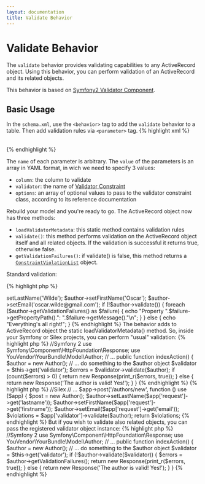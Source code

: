 ```yaml
---
layout: documentation
title: Validate Behavior
---
```


# Validate Behavior #

The `validate` behavior provides validating capabilities to any ActiveRecord object. Using this behavior, you can perform validation of an ActiveRecord and its related objects.

This behavior is based on [Symfony2 Validator Component](http://symfony.com/doc/current/book/validation.html).

## Basic Usage ##

In the `schema.xml`, use the `<behavior>` tag to add the `validate` behavior to a table.
Then add validation rules via `<parameter>` tag.
{% highlight xml %}
<table name="author" description="Author Table">
  <column name="id" required="true" primaryKey="true" autoIncrement="true" type="INTEGER" description="Author Id" />
  <column name="first_name" required="true" type="VARCHAR" size="128" description="First Name" />
  <column name="last_name" required="true" type="VARCHAR" size="128" description="Last Name" />
  <column name="email" type="VARCHAR" size="128" description="E-Mail Address" />
  
  <behavior name="validate">
    <parameter name="rule1" value="{column: first_name, validator: NotNull}" />
    <parameter name="rule2" value="{column: first_name, validator: MaxLength, options: {limit: 128}}" />
    <parameter name="rule3" value="{column: last_name, validator: NotNull}" />
    <parameter name="rule4" value="{column: last_name, validator: MaxLength, options: {limit: 128}}" />
    <parameter name="rule5" value="{column: email, validator: Email}" />
  </behavior>
</table>
{% endhighlight %}

The `name` of each parameter is arbitrary. 
The `value` of the parameters is an array in YAML format, in wich we need to specify 3 values: 
* `column`: the column to validate
* `validator`: the name of [Validator Constraint](http://symfony.com/doc/current/reference/constraints.html)
* `options`: an array of optional values to pass to the validator constraint class, according to its reference documentation


Rebuild your model and you're ready to go. The ActiveRecord object now has three methods:
* `loadValidatorMetadata`: this static method contains validation rules
* `validate()`: this method performs validation on the ActiveRecord object itself and all related objects. If the validation is successful it returns true, otherwise false.
* `getValidationFailures()`: if validate() is false, this method returns a [`ConstraintViolationList`](http://api.symfony.com/2.0/Symfony/Component/Validator/ConstraintViolationList.html) object.


Standard validation:

{% highlight php %}
<?php

$author = new Author();
$author->setLastName('Wilde');
$author->setFirstName('Oscar');
$author->setEmail('oscar.wilde@gmail.com');

if (!$author->validate())
{
    foreach ($author->getValidationFailures() as $failure)
    {
        echo "Property ".$failure->getPropertyPath().": ".$failure->getMessage()."\n";
    }
}
else
{
   echo "Everything's all right!";
}

{% endhighlight %}

The behavior adds to ActiveRecord object the static loadValidatorMetadata() method. So, inside your Symfony or Silex projects, you can perform "usual" validation:

{% highlight php %}
//Symfony 2

use Symfony\Component\HttpFoundation\Response;
use YouVendor\YourBundle\Model\Author;
// ...

public function indexAction()
{
    $author = new Author();
    // ... do something to the $author object

    $validator = $this->get('validator');
    $errors = $validator->validate($author);

    if (count($errors) > 0) {
        return new Response(print_r($errors, true));
    } else {
        return new Response('The author is valid! Yes!');
    }
}
{% endhighlight %}
{% highlight php %}
//Silex

// ...

$app->post('/authors/new', function () use ($app) {
    $post = new Author();
    $author->setLastName($app['request']->get('lastname'));
    $author->setFirstName($app['request']->get('firstname'));
    $author->setEmail($app['request']->get('email'));
    
    $violations = $app['validator']->validate($author);
    return $violations;
{% endhighlight %}

But if you wish to validate also related objects, you can pass the registered validator object instance:

{% highlight php %}
//Symfony 2

use Symfony\Component\HttpFoundation\Response;
use YouVendor\YourBundle\Model\Author;
// ...

public function indexAction()
{
    $author = new Author();
    // ... do something to the $author object

    $validator = $this->get('validator');
    if (!$author->validate($validator))
    {
        $errors = $author->getValidationFailures();
        
        return new Response(print_r($errors, true));
    
    } 
    else 
    {
        return new Response('The author is valid! Yes!');
    }
}
{% endhighlight %}
